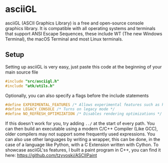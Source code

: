 # asciiGL

asciiGL (ASCII Graphics Library) is a free and open-source console graphics library.
It is compatible with all operating systems and terminals that support ANSI Escape Sequences, these include WT (The new Windows Terminal), the macOS Terminal and most Linux terminals.

## Setup

Setting up asciiGL is very easy, just paste this code at the beginning of your main source file
```c
#include "src/asciigl.h"
#include "atk/utils.h"
```

Optionally, you can also specify a flags before the include statements
```c
#define EXPERIMENTAL_FEATURES /* Allows experimental features such as keyboard input in atk and legacy mode */
#define LEGACY_CONSOLE /* Turns on legacy mode */
#define NO_REFRESH_OPTIMIZATION /* Disables rendering optimizations */
```

If this doesn't work for you, try adding `../` at the start of every path.
You can then build an executable using a modern C/C++ Compiler (Like GCC), older compilers may not support some frequently used expressions. 
You can also use other languages by writing a wrapper, this can be done, in the case of a language like Python, with a C Extension written with Cython.
To showcase asciiGL'ss features, I built a paint program in C++, you can find it here: https://github.com/tzyvoski/ASCIIPaint
